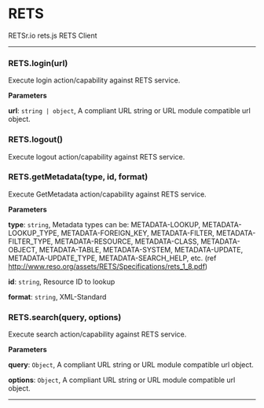 # RETS

RETSr.io rets.js RETS Client



* * *

### RETS.login(url) 

Execute login action/capability against RETS service.

**Parameters**

**url**: `string | object`, A compliant URL string or URL module compatible url object.



### RETS.logout() 

Execute logout action/capability against RETS service.



### RETS.getMetadata(type, id, format) 

Execute GetMetadata action/capability against RETS service.

**Parameters**

**type**: `string`, Metadata types can be:
                        METADATA-LOOKUP, METADATA-LOOKUP_TYPE, METADATA-FOREIGN_KEY, METADATA-FILTER, 
                        METADATA-FILTER_TYPE, METADATA-RESOURCE, METADATA-CLASS, METADATA-OBJECT, 
                        METADATA-TABLE, METADATA-SYSTEM, METADATA-UPDATE, METADATA-UPDATE_TYPE, 
                        METADATA-SEARCH_HELP, etc. (ref http://www.reso.org/assets/RETS/Specifications/rets_1_8.pdf)

**id**: `string`, Resource ID to lookup

**format**: `string`, XML-Standard



### RETS.search(query, options) 

Execute search action/capability against RETS service.

**Parameters**

**query**: `Object`, A compliant URL string or URL module compatible url object.

**options**: `Object`, A compliant URL string or URL module compatible url object.




* * *










